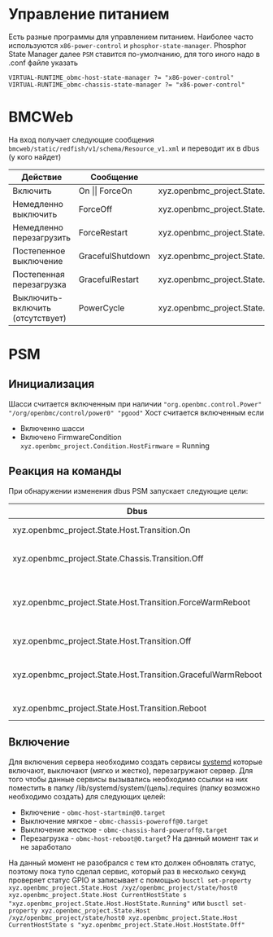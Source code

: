 # Управление питанием
Есть разные программы для управлением питанием. Наиболее часто используются `x86-power-control` и `phosphor-state-manager`. Phosphor State Manager далее `PSM` ставится по-умолчанию, для того иного надо в .conf файле указать
```
VIRTUAL-RUNTIME_obmc-host-state-manager ?= "x86-power-control"
VIRTUAL-RUNTIME_obmc-chassis-state-manager ?= "x86-power-control"
```

# BMCWeb
На вход получает следующие сообщения `bmcweb/static/redfish/v1/schema/Resource_v1.xml` и переводит их в dbus (у кого найдет)

| Действие | Сообщение | Dbus|
|-|-|-|
|Включить|On \|\| ForceOn|xyz.openbmc_project.State.Host.Transition.On|
|Немедленно выключить|ForceOff|xyz.openbmc_project.State.Chassis.Transition.Off|
|Немедленно перезагрузить|ForceRestart|xyz.openbmc_project.State.Host.Transition.ForceWarmReboot|
|Постепенное выключение|GracefulShutdown|xyz.openbmc_project.State.Host.Transition.Off|
|Постепенная перезагрузка|GracefulRestart|xyz.openbmc_project.State.Host.Transition.GracefulWarmReboot|
|Выключить-включить (отсутствует)|PowerCycle|xyz.openbmc_project.State.Host.Transition.Reboot|

# PSM
## Инициализация

Шасси считается включенным при наличии `"org.openbmc.control.Power" "/org/openbmc/control/power0" "pgood"`
Хост считается включенным если
- Включенно шасси
- Включено FirmwareCondition `xyz.openbmc_project.Condition.HostFirmware` = Running

## Реакция на команды
При обнаружении изменения dbus PSM запускает следующие цели:

|Dbus|Systemd|
|--|--|
|xyz.openbmc_project.State.Host.Transition.On|obmc-host-start@{}.target|
|xyz.openbmc_project.State.Chassis.Transition.Off|obmc-chassis-hard-poweroff@{}.target|
|xyz.openbmc_project.State.Host.Transition.ForceWarmReboot|obmc-host-force-warm-reboot@{}.target или obmc-host-reboot@{}.target|
|xyz.openbmc_project.State.Host.Transition.Off|obmc-host-shutdown@{}.target|
|xyz.openbmc_project.State.Host.Transition.GracefulWarmReboot|obmc-host-warm-reboot@{}.target или obmc-host-reboot@{}.target|
|xyz.openbmc_project.State.Host.Transition.Reboot|obmc-host-reboot@{}.target|

## Включение


Для включения сервера необходимо создать сервисы [systemd](https://github.com/openbmc/docs/blob/master/architecture/openbmc-systemd.md) которые включают, выключают (мягко и жестко), перезагружают сервер.
Для того чтобы данные сервисы вызывались необходимо ссылки на них поместить в папку /lib/systemd/system/(цель).requires (папку возможно необходимо создать) для следующих целей:
- Включение - `obmc-host-startmin@0.target`
- Выключение мягкое - `obmc-chassis-poweroff@0.target`
- Выключение жесткое - `obmc-chassis-hard-poweroff@.target`
- Перезагрузка - `obmc-host-reboot@0.target`? На данный момент так и не заработало


На данный момент не разобрался с тем кто должен обновлять статус, поэтому пока тупо сделал сервис, который раз в несколько секунд проверяет статус GPIO и записывает с помощью 
`busctl set-property xyz.openbmc_project.State.Host /xyz/openbmc_project/state/host0 xyz.openbmc_project.State.Host CurrentHostState s "xyz.openbmc_project.State.Host.HostState.Running"`
или `busctl set-property xyz.openbmc_project.State.Host /xyz/openbmc_project/state/host0 xyz.openbmc_project.State.Host CurrentHostState s "xyz.openbmc_project.State.Host.HostState.Off"`
